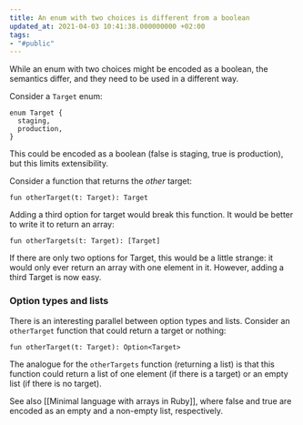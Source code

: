 ```yaml
---
title: An enum with two choices is different from a boolean
updated_at: 2021-04-03 10:41:38.000000000 +02:00
tags:
- "#public"
---
```



While an enum with two choices might be encoded as a boolean, the semantics differ, and they need to be used in a different way.

Consider a `Target` enum:

```
enum Target {
  staging,
  production,
}
```

This could be encoded as a boolean (false is staging, true is production), but this limits extensibility.

Consider a function that returns the *other* target:

```
fun otherTarget(t: Target): Target
```

Adding a third option for target would break this function. It would be better to write it to return an array:

```
fun otherTargets(t: Target): [Target]
```

If there are only two options for Target, this would be a little strange: it would only ever return an array with one element in it. However, adding a third Target is now easy.

### Option types and lists
There is an interesting parallel between option types and lists. Consider an `otherTarget` function that could return a target or nothing:

```
fun otherTarget(t: Target): Option<Target>
```

The analogue for the `otherTargets` function (returning a list) is that this function could return a list of one element (if there is a target) or an empty list (if there is no target).

See also [[Minimal language with arrays in Ruby]], where false and true are encoded as an empty and a non-empty list, respectively.